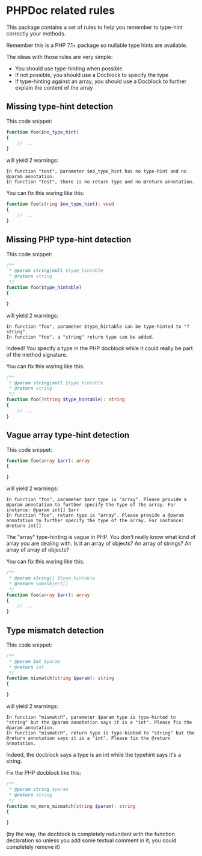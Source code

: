 PHPDoc related rules
====================

This package contains a set of rules to help you remember to type-hint correctly your methods.

Remember this is a PHP 7.1+ package so nullable type hints are available.

The ideas with those rules are very simple:

- You should use type-hinting when possible
- If not possible, you should use a Docblock to specify the type
- If type-hinting against an array, you should use a Docblock to further explain the content of the array

## Missing type-hint detection

This code snippet:

```php
function foo($no_type_hint)
{
    // ...
}
```

will yield 2 warnings:

    In function "test", parameter $no_type_hint has no type-hint and no @param annotation.
    In function "test", there is no return type and no @return annotation.
    
You can fix this waring like this:

```php
function foo(string $no_type_hint): void
{
    // ...
}
```

## Missing PHP type-hint detection

This code snippet:

```php
/**
 * @param string|null $type_hintable
 * @return string
 */
function foo($type_hintable)
{

}
```

will yield 2 warnings:

    In function "foo", parameter $type_hintable can be type-hinted to "?string".
    In function "foo", a "string" return type can be added.
    
Indeed! You specify a type in the PHP docblock while it could really be part of the method signature.

You can fix this waring like this:

```php
/**
 * @param string|null $type_hintable
 * @return string
 */
function foo(?string $type_hintable): string
{
    // ...
}
```

## Vague array type-hint detection

This code snippet:

```php
function foo(array $arr): array
{

}
```

will yield 2 warnings:

    In function "foo", parameter $arr type is "array". Please provide a @param annotation to further specify the type of the array. For instance: @param int[] $arr
    In function "foo", return type is "array". Please provide a @param annotation to further specify the type of the array. For instance: @return int[]
    
The "array" type-hinting is vague in PHP. You don't really know what kind of array you are dealing with. Is it an array of objects? An array of strings? An array of array of objects?

You can fix this waring like this:

```php
/**
 * @param string[] $type_hintable
 * @return SomeObject[]
 */
function foo(array $arr): array
{
    // ...
}
```

## Type mismatch detection

This code snippet:

```php
/**
 * @param int $param
 * @return int
 */
function mismatch(string $param): string
{

}
```

will yield 2 warnings:

    In function "mismatch", parameter $param type is type-hinted to "string" but the @param annotation says it is a "int". Please fix the @param annotation.
    In function "mismatch", return type is type-hinted to "string" but the @return annotation says it is a "int". Please fix the @return annotation.
    
Indeed, the docblock says a type is an int while the typehint says it's a string.

Fix the PHP docblock like this:

```php
/**
 * @param string $param
 * @return string
 */
function no_more_mismatch(string $param): string
{

}
```

(by the way, the docblock is completely redundant with the function declaration so unless you add some textual comment in it, you could completely remove it)
